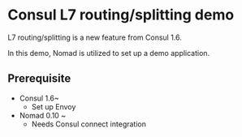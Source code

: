 # Consul L7 routing/splitting demo

L7 routing/splitting is a new feature from Consul 1.6.

In this demo, Nomad is utilized to set up a demo application.

## Prerequisite

- Consul 1.6~
	- Set up Envoy
- Nomad 0.10 ~
	- Needs Consul connect integration 

